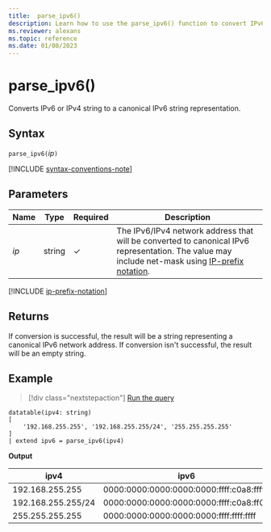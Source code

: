 ```yaml
---
title:  parse_ipv6()
description: Learn how to use the parse_ipv6() function to convert IPv6 or IPv4 strings to a canonical IPv6 string representation. 
ms.reviewer: alexans
ms.topic: reference
ms.date: 01/08/2023
---
```

# parse_ipv6()

Converts IPv6 or IPv4 string to a canonical IPv6 string representation.

## Syntax

`parse_ipv6(`*ip*`)`

[!INCLUDE [syntax-conventions-note](../../includes/syntax-conventions-note.md)]

## Parameters

| Name | Type | Required | Description |
|--|--|--|--|
| *ip* | string | &check; | The IPv6/IPv4 network address that will be converted to canonical IPv6 representation. The value may include net-mask using [IP-prefix notation](#ip-prefix-notation).|

[!INCLUDE [ip-prefix-notation](../../includes/ip-prefix-notation.md)]

## Returns

If conversion is successful, the result will be a string representing a canonical IPv6 network address.
If conversion isn't successful, the result will be an empty string.

## Example

> [!div class="nextstepaction"]
> <a href="https://dataexplorer.azure.com/clusters/help/databases/Samples?query=H4sIAAAAAAAAA0tJLAHCpJxUjcyCMhMrheKSosy8dE2uaC4FIFA3tDTSMzSz0DMyNQVhdR0MIX0jE5AolAdXyBXLVaOQWlGSmpeiADTZTMFWoSCxqDg1HsQB26UJANsJke17AAAA" target="_blank">Run the query</a>

```kusto
datatable(ipv4: string)
[
    '192.168.255.255', '192.168.255.255/24', '255.255.255.255'
]
| extend ipv6 = parse_ipv6(ipv4)
```

**Output**

| ipv4               | ipv6                                    |
|--------------------|-----------------------------------------|
| 192.168.255.255    | 0000:0000:0000:0000:0000:ffff:c0a8:ffff |
| 192.168.255.255/24 | 0000:0000:0000:0000:0000:ffff:c0a8:ff00 |
| 255.255.255.255    | 0000:0000:0000:0000:0000:ffff:ffff:ffff |
